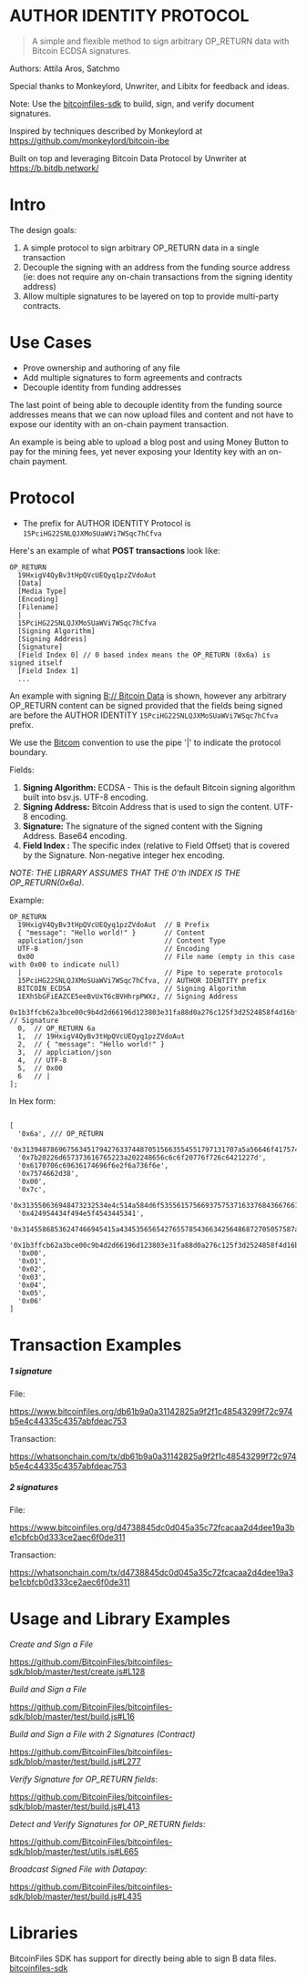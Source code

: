 # AUTHOR IDENTITY PROTOCOL
> A simple and flexible method to sign arbitrary OP_RETURN data with Bitcoin ECDSA signatures.

Authors: Attila Aros, Satchmo

Special thanks to Monkeylord, Unwriter, and Libitx for feedback and ideas.

Note: Use the [bitcoinfiles-sdk](https://github.com/BitcoinFiles/bitcoinfiles-sdk#sign-and-create-file) to build, sign, and verify document signatures.

Inspired by techniques described by Monkeylord at https://github.com/monkeylord/bitcoin-ibe

Built on top and leveraging Bitcoin Data Protocol by Unwriter at https://b.bitdb.network/

# Intro

The design goals:

1. A simple protocol to sign arbitrary OP_RETURN data in a single transaction
2. Decouple the signing with an address from the funding source address (ie: does not require any on-chain transactions from the signing identity address)
3. Allow multiple signatures to be layered on top to provide multi-party contracts.


# Use Cases

- Prove ownership and authoring of any file
- Add multiple signatures to form agreements and contracts
- Decouple identity from funding addresses

The last point of being able to decouple identity from the funding source addresses means that we can now upload files and content and not have to expose our identity with an on-chain payment transaction.

An example is being able to upload a blog post and using Money Button to pay for the mining fees, yet never exposing your Identity key with an on-chain payment.

# Protocol

- The prefix for AUTHOR IDENTITY Protocol is `15PciHG22SNLQJXMoSUaWVi7WSqc7hCfva`

Here's an example of what **POST transactions** look like:

```
OP_RETURN
  19HxigV4QyBv3tHpQVcUEQyq1pzZVdoAut
  [Data]
  [Media Type]
  [Encoding]
  [Filename]
  |
  15PciHG22SNLQJXMoSUaWVi7WSqc7hCfva
  [Signing Algorithm]
  [Signing Address]
  [Signature]
  [Field Index 0] // 0 based index means the OP_RETURN (0x6a) is signed itself
  [Field Index 1]
  ...
```

An example with signing [B:// Bitcoin Data](https://github.com/unwriter/B) is shown, however any arbitrary OP_RETURN content can be signed provided that the fields being signed are before the AUTHOR IDENTITY `15PciHG22SNLQJXMoSUaWVi7WSqc7hCfva` prefix.

We use the [Bitcom](https://bitcom.bitdb.network) convention to use the pipe '|' to indicate the protocol boundary.

Fields:

1. **Signing Algorithm:** ECDSA - This is the default Bitcoin signing algorithm built into bsv.js. UTF-8 encoding.
2. **Signing Address:** Bitcoin Address that is used to sign the content. UTF-8 encoding.
3. **Signature:** The signature of the signed content with the Signing Address. Base64 encoding.
4. **Field Index <index>:** The specific index (relative to Field Offset) that is covered by the Signature.  Non-negative integer hex encoding.

_NOTE: THE LIBRARY ASSUMES THAT THE 0'th INDEX IS THE OP_RETURN(0x6a)._

Example:

```
OP_RETURN
  19HxigV4QyBv3tHpQVcUEQyq1pzZVdoAut  // B Prefix
  { "message": "Hello world!" }       // Content
  applciation/json                    // Content Type
  UTF-8                               // Encoding
  0x00                                // File name (empty in this case with 0x00 to indicate null)
  |                                   // Pipe to seperate protocols
  15PciHG22SNLQJXMoSUaWVi7WSqc7hCfva, // AUTHOR IDENTITY prefix
  BITCOIN_ECDSA                       // Signing Algorithm
  1EXhSbGFiEAZCE5eeBvUxT6cBVHhrpPWXz, // Signing Address
  0x1b3ffcb62a3bce00c9b4d2d66196d123803e31fa88d0a276c125f3d2524858f4d16bf05479fb1f988b852fe407f39e680a1d6d954afa0051cc34b9d444ee6cb0af, // Signature
  0,  // OP_RETURN 6a
  1,  // 19HxigV4QyBv3tHpQVcUEQyq1pzZVdoAut
  2,  // { "message": "Hello world!" }
  3,  // applciation/json
  4,  // UTF-8
  5,  // 0x00
  6   // | 
];

```

In Hex form:
```

[
  '0x6a', /// OP_RETURN
  '0x31394878696756345179427633744870515663554551797131707a5a56646f417574',
  '0x7b20226d657373616765223a202248656c6c6f20776f726c6421227d',
  '0x6170706c69636174696f6e2f6a736f6e',
  '0x7574662d38',
  '0x00',
  '0x7c',
  '0x313550636948473232534e4c514a584d6f5355615756693757537163376843667661',
  '0x424954434f494e5f4543445341',
  '0x31455868536247466945415a4345356565427655785436634256486872705057587a',
  '0x1b3ffcb62a3bce00c9b4d2d66196d123803e31fa88d0a276c125f3d2524858f4d16bf05479fb1f988b852fe407f39e680a1d6d954afa0051cc34b9d444ee6cb0af',
  '0x00',
  '0x01',
  '0x02',
  '0x03',
  '0x04',
  '0x05',
  '0x06'
]

```

# Transaction Examples

##### 1 signature

File:

https://www.bitcoinfiles.org/db61b9a0a31142825a9f2f1c48543299f72c974b5e4c44335c4357abfdeac753


Transaction:

https://whatsonchain.com/tx/db61b9a0a31142825a9f2f1c48543299f72c974b5e4c44335c4357abfdeac753


##### 2 signatures

File:

https://www.bitcoinfiles.org/d4738845dc0d045a35c72fcacaa2d4dee19a3be1cbfcb0d333ce2aec6f0de311


Transaction:

https://whatsonchain.com/tx/d4738845dc0d045a35c72fcacaa2d4dee19a3be1cbfcb0d333ce2aec6f0de311


# Usage and Library Examples

*Create and Sign a File*

https://github.com/BitcoinFiles/bitcoinfiles-sdk/blob/master/test/create.js#L128

*Build and Sign a File*

https://github.com/BitcoinFiles/bitcoinfiles-sdk/blob/master/test/build.js#L16

*Build and Sign a File with 2 Signatures (Contract)*

https://github.com/BitcoinFiles/bitcoinfiles-sdk/blob/master/test/build.js#L277

*Verify Signature for OP_RETURN fields*:

https://github.com/BitcoinFiles/bitcoinfiles-sdk/blob/master/test/build.js#L413


*Detect and Verify Signatures for OP_RETURN fields*:

https://github.com/BitcoinFiles/bitcoinfiles-sdk/blob/master/test/utils.js#L665


*Broadcast Signed File with Datapay*:

https://github.com/BitcoinFiles/bitcoinfiles-sdk/blob/master/test/build.js#L435

# Libraries

BitcoinFiles SDK has support for directly being able to sign B data files.
[bitcoinfiles-sdk](https://github.com/BitcoinFiles/bitcoinfiles-sdk#sign-and-create-file)
